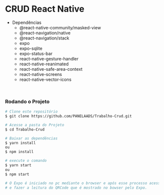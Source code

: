 <h1> CRUD React Native </h1>

* Dependências
  * @react-native-community/masked-view
  * @react-navigation/native
  * @react-navigation/stack
  * expo
  * expo-sqlite
  * expo-status-bar
  * react-native-gesture-handler  
  * react-native-reanimated
  * react-native-safe-area-context
  * react-native-screens 
  * react-native-vector-icons

</br>

<h3> Rodando o Projeto</h3>

```bash
# Clone este repositório
$ git clone https://github.com/PANELAADS/Trabalho-Crud.git

# Acesse a pasta do Projeto
$ cd Trabalho-Crud

# Baixar as dependências
$ yarn install
ou
$ npm install

# execute o comando
$ yarn start
ou
$ npm start

# O Expo é iniciado no pc mediante o browser e após esse processo acessar o celular e executar o expo
# e fazer a leitura do QRCode que é mostrado no bowser pelo Expo.
```
